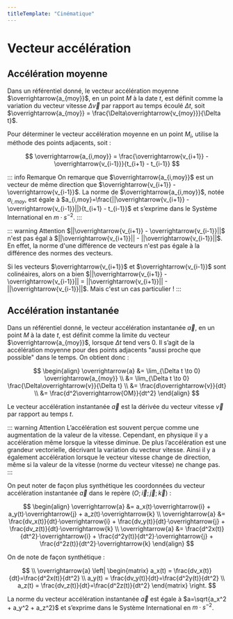 ```yaml
---
titleTemplate: "Cinématique"
---
```


# Vecteur accélération

## Accélération moyenne

Dans un référentiel donné, le vecteur accélération moyenne $\overrightarrow{a_{moy}}$, en un point $M$ à la date $t$, est définit comme la variation du vecteur vitesse $\Delta \overrightarrow{v}$ par rapport au temps écoulé $\Delta t$, soit $\overrightarrow{a_{moy}} = \frac{\Delta\overrightarrow{v_{moy}}}{\Delta t}$.

Pour déterminer le vecteur accélération moyenne en un point $M_i$, utilise la méthode des points adjacents, soit :

$$
\overrightarrow{a_{i,moy}} = \frac{\overrightarrow{v_{i+1}} - \overrightarrow{v_{i-1}}}{t_{i+1} - t_{i-1}}
$$

::: info Remarque
On remarque que $\overrightarrow{a_{i,moy}}$ est un vecteur de même direction que $\overrightarrow{v_{i+1}} - \overrightarrow{v_{i-1}}$. La norme de $\overrightarrow{a_{i,moy}}$, notée $a_{i,moy}$, est égale à $a_{i,moy}=\frac{||\overrightarrow{v_{i+1}} - \overrightarrow{v_{i-1}}||}{t_{i+1} - t_{i-1}}$ et s’exprime dans le Système International en $m·s^{-2}$.
:::

::: warning Attention
$||\overrightarrow{v_{i+1}} - \overrightarrow{v_{i-1}}||$ n'est pas égal à $||\overrightarrow{v_{i+1}}|| - ||\overrightarrow{v_{i-1}}||$. En effet, la norme d'une différence de vecteurs n'est pas égale à la différence des normes des vecteurs.

Si les vecteurs $\overrightarrow{v_{i+1}}$ et $\overrightarrow{v_{i-1}}$ sont colinéaires, alors on a bien $||\overrightarrow{v_{i+1}} - \overrightarrow{v_{i-1}}|| = ||\overrightarrow{v_{i+1}}|| - ||\overrightarrow{v_{i-1}}||$. Mais c'est un cas particulier !
:::

## Accélération instantanée

Dans un référentiel donné, le vecteur accélération instantanée $\overrightarrow{a}$, en un point $M$ à la date $t$, est définit comme la limite du vecteur $\overrightarrow{a_{moy}}$, lorsque $\Delta t$ tend vers 0. Il s’agit de la accélération moyenne pour des points adjacents "aussi proche que possible" dans le temps. On obtient donc :

$$
\begin{align}
\overrightarrow{a} &= \lim_{\Delta t \to 0} \overrightarrow{a_{moy}} \\
&= \lim_{\Delta t \to 0} \frac{\Delta\overrightarrow{v}}{\Delta t} \\
&= \frac{d\overrightarrow{v}}{dt} \\
&= \frac{d^2\overrightarrow{OM}}{dt^2}
\end{align}
$$

Le vecteur accélération instantanée $\overrightarrow{a}$ est la dérivée du vecteur vitesse $\overrightarrow{v}$ par rapport au temps $t$.

::: warning Attention
L’accélération est souvent perçue comme une augmentation de la valeur de la vitesse. Cependant, en physique il y a accélération même lorsque la vitesse diminue. De plus l’accélération est une grandeur vectorielle, décrivant la variation du vecteur vitesse. Ainsi il y a également accélération lorsque le vecteur vitesse change de direction, même si la valeur de la vitesse (norme du vecteur vitesse) ne change pas.
:::

On peut noter de façon plus synthétique les coordonnées du vecteur accélération instantanée $\overrightarrow{a}$ dans le repère $(O; \overrightarrow{i}; \overrightarrow{j}; \overrightarrow{k})$ :

$$
\begin{align}
\overrightarrow{a} &= a_x(t)·\overrightarrow{i} + a_y(t)·\overrightarrow{j} + a_z(t)·\overrightarrow{k} \\
\overrightarrow{a} &= \frac{dv_x(t)}{dt}·\overrightarrow{i} + \frac{dv_y(t)}{dt}·\overrightarrow{j} + \frac{dv_z(t)}{dt}·\overrightarrow{k} \\
\overrightarrow{a} &= \frac{d^2x(t)}{dt^2}·\overrightarrow{i} + \frac{d^2y(t)}{dt^2}·\overrightarrow{j} + \frac{d^2z(t)}{dt^2}·\overrightarrow{k}
\end{align}
$$

On de note de façon synthétique :

$$
\\
\overrightarrow{a}
\left|
  \begin{matrix}
a_x(t) = \frac{dv_x(t)}{dt}=\frac{d^2x(t)}{dt^2} \\
a_y(t) = \frac{dv_y(t)}{dt}=\frac{d^2y(t)}{dt^2} \\
a_z(t) = \frac{dv_z(t)}{dt}=\frac{d^2z(t)}{dt^2}
\end{matrix}
\right.
$$

La norme du vecteur accélération instantanée $\overrightarrow{a}$ est égale à $a=\sqrt{a_x^2 + a_y^2 + a_z^2}$ et s’exprime dans le Système International en $m·s^{-2}$.
